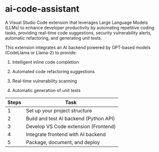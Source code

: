 # ai-code-assistant
A Visual Studio Code extension that leverages Large Language Models (LLMs) to enhance developer productivity by automating repetitive coding tasks, providing real-time code suggestions, security vulnerability alerts, automatic refactoring, and generating unit tests.

This extension integrates an AI backend powered by GPT-based models (CodeLlama or Llama-2) to provide:

1) Intelligent inline code completion

2) Automated code refactoring suggestions

3) Real-time vulnerability scanning

4) Automatic generation of unit tests

| Steps | Task                                   |
| ----- | -------------------------------------- |
| 1     | Set up your project structure          |
| 2     | Build and test AI backend (Python API) |
| 3     | Develop VS Code extension (Frontend)   |
| 4     | Integrate frontend with AI backend     |
| 5     | Package, document, and deploy          |



